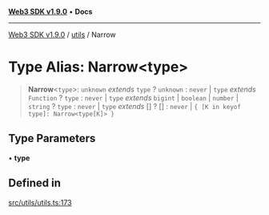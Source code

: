 [**Web3 SDK v1.9.0**](../../../README.md) • **Docs**

***

[Web3 SDK v1.9.0](../../../globals.md) / [utils](../README.md) / Narrow

# Type Alias: Narrow\<type\>

> **Narrow**\<`type`\>: `unknown` *extends* `type` ? `unknown` : `never` \| `type` *extends* `Function` ? `type` : `never` \| `type` *extends* `bigint` \| `boolean` \| `number` \| `string` ? `type` : `never` \| `type` *extends* [] ? [] : `never` \| `{ [K in keyof type]: Narrow<type[K]> }`

## Type Parameters

• **type**

## Defined in

[src/utils/utils.ts:173](https://github.com/Mystic-Nayy/alephium-web3/blob/c1afd789a197ce5fe21f08c2965942090157c33d/packages/web3/src/utils/utils.ts#L173)
